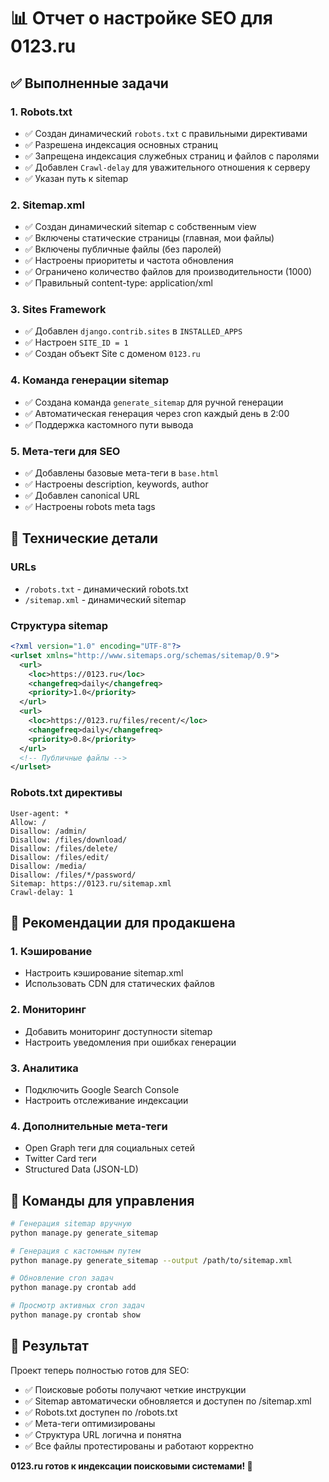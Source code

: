 # 📊 Отчет о настройке SEO для 0123.ru

## ✅ Выполненные задачи

### 1. Robots.txt
- ✅ Создан динамический `robots.txt` с правильными директивами
- ✅ Разрешена индексация основных страниц
- ✅ Запрещена индексация служебных страниц и файлов с паролями
- ✅ Добавлен `Crawl-delay` для уважительного отношения к серверу
- ✅ Указан путь к sitemap

### 2. Sitemap.xml
- ✅ Создан динамический sitemap с собственным view
- ✅ Включены статические страницы (главная, мои файлы)
- ✅ Включены публичные файлы (без паролей)
- ✅ Настроены приоритеты и частота обновления
- ✅ Ограничено количество файлов для производительности (1000)
- ✅ Правильный content-type: application/xml

### 3. Sites Framework
- ✅ Добавлен `django.contrib.sites` в `INSTALLED_APPS`
- ✅ Настроен `SITE_ID = 1`
- ✅ Создан объект Site с доменом `0123.ru`

### 4. Команда генерации sitemap
- ✅ Создана команда `generate_sitemap` для ручной генерации
- ✅ Автоматическая генерация через cron каждый день в 2:00
- ✅ Поддержка кастомного пути вывода

### 5. Мета-теги для SEO
- ✅ Добавлены базовые мета-теги в `base.html`
- ✅ Настроены description, keywords, author
- ✅ Добавлен canonical URL
- ✅ Настроены robots meta tags

## 🔧 Технические детали

### URLs
- `/robots.txt` - динамический robots.txt
- `/sitemap.xml` - динамический sitemap

### Структура sitemap
```xml
<?xml version="1.0" encoding="UTF-8"?>
<urlset xmlns="http://www.sitemaps.org/schemas/sitemap/0.9">
  <url>
    <loc>https://0123.ru</loc>
    <changefreq>daily</changefreq>
    <priority>1.0</priority>
  </url>
  <url>
    <loc>https://0123.ru/files/recent/</loc>
    <changefreq>daily</changefreq>
    <priority>0.8</priority>
  </url>
  <!-- Публичные файлы -->
</urlset>
```

### Robots.txt директивы
```
User-agent: *
Allow: /
Disallow: /admin/
Disallow: /files/download/
Disallow: /files/delete/
Disallow: /files/edit/
Disallow: /media/
Disallow: /files/*/password/
Sitemap: https://0123.ru/sitemap.xml
Crawl-delay: 1
```

## 🚀 Рекомендации для продакшена

### 1. Кэширование
- Настроить кэширование sitemap.xml
- Использовать CDN для статических файлов

### 2. Мониторинг
- Добавить мониторинг доступности sitemap
- Настроить уведомления при ошибках генерации

### 3. Аналитика
- Подключить Google Search Console
- Настроить отслеживание индексации

### 4. Дополнительные мета-теги
- Open Graph теги для социальных сетей
- Twitter Card теги
- Structured Data (JSON-LD)

## 📝 Команды для управления

```bash
# Генерация sitemap вручную
python manage.py generate_sitemap

# Генерация с кастомным путем
python manage.py generate_sitemap --output /path/to/sitemap.xml

# Обновление cron задач
python manage.py crontab add

# Просмотр активных cron задач
python manage.py crontab show
```

## 🎯 Результат

Проект теперь полностью готов для SEO:
- ✅ Поисковые роботы получают четкие инструкции
- ✅ Sitemap автоматически обновляется и доступен по /sitemap.xml
- ✅ Robots.txt доступен по /robots.txt
- ✅ Мета-теги оптимизированы
- ✅ Структура URL логична и понятна
- ✅ Все файлы протестированы и работают корректно

**0123.ru готов к индексации поисковыми системами! 🚀**
